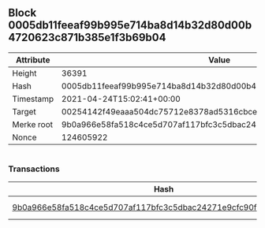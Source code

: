 ## Block 0005db11feeaf99b995e714ba8d14b32d80d00b4720623c871b385e1f3b69b04

Attribute | Value
--- | ---
Height | 36391
Hash | 0005db11feeaf99b995e714ba8d14b32d80d00b4720623c871b385e1f3b69b04
Timestamp | 2021-04-24T15:02:41+00:00
Target | 00254142f49eaaa504dc75712e8378ad5316cbcead634704b3734b6271167cc4
Merke root | 9b0a966e58fa518c4ce5d707af117bfc3c5dbac24271e9cfc90feebc5b8d4918
Nonce | 124605922

```

```

### Transactions

Hash | Amount
--- | ---
[9b0a966e58fa518c4ce5d707af117bfc3c5dbac24271e9cfc90feebc5b8d4918](9b0a966e58fa518c4ce5d707af117bfc3c5dbac24271e9cfc90feebc5b8d4918.md) | 10.00000000 SKEPTI 
